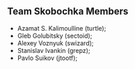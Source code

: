 Team Skobochka Members
----------------------

* Azamat S. Kalimoulline (turtle);
* Gleb Golubitsky (sectoid);
* Alexey Voznyuk (swizard);
* Stanislav Ivankin (grepz);
* Pavlo Suikov (jtootf);